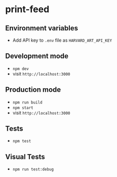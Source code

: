 # print-feed

## Environment variables
- Add API key to `.env` file as `HARVARD_ART_API_KEY`

## Development mode
- `npm dev`
- visit `http://localhost:3000`

## Production mode
- `npm run build`
- `npm start`
- visit `http://localhost:3000`

## Tests
- `npm test`

## Visual Tests
- `npm run test:debug`
